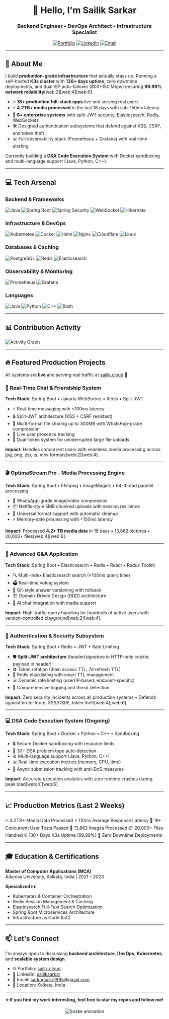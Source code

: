 <div align="center">

# 👋 Hello, I'm Sailik Sarkar

### Backend Engineer • DevOps Architect • Infrastructure Specialist

[![Portfolio](https://img.shields.io/badge/Portfolio-sailik.cloud-00C7B7?style=for-the-badge&logo=google-chrome&logoColor=white)](https://sailik.cloud/)
[![LinkedIn](https://img.shields.io/badge/LinkedIn-Connect-0077B5?style=for-the-badge&logo=linkedin&logoColor=white)](https://www.linkedin.com/in/sailiksarkar/)
[![Email](https://img.shields.io/badge/Email-Contact-D14836?style=for-the-badge&logo=gmail&logoColor=white)](mailto:sarkarsailik1995@gmail.com)

<!-- <img src="https://komarev.com/ghprofileviews/?username=SailikSarkar&style=for-the-badge&color=brightgreen" alt="Profile Views" /> -->

</div>

---

## 🚀 About Me

I build **production-grade infrastructure** that actually stays up. Running a self-hosted **K3s cluster** with **130+ days uptime**, zero downtime deployments, and dual ISP auto-failover (800+150 Mbps) ensuring **99.99% network reliability**[web:2][web:4][web:6].

- 🔥 **18+ production full-stack apps** live and serving real users
- ⚡ **4.2TB+ media processed** in the last 18 days with sub-150ms latency
- 🎯 **6+ enterprise systems** with split-JWT security, Elasticsearch, Redis, WebSockets
- 🛠️ Designed authentication subsystems that defend against XSS, CSRF, and token theft
- 📊 Full observability stack (Prometheus + Grafana) with real-time alerting

Currently building a **DSA Code Execution System** with Docker sandboxing and multi-language support (Java, Python, C++).

---

## 💻 Tech Arsenal

### Backend & Frameworks
![Java](https://img.shields.io/badge/Java-ED8B00?style=for-the-badge&logo=openjdk&logoColor=white)
![Spring Boot](https://img.shields.io/badge/Spring_Boot-6DB33F?style=for-the-badge&logo=spring-boot&logoColor=white)
![Spring Security](https://img.shields.io/badge/Spring_Security-6DB33F?style=for-the-badge&logo=springsecurity&logoColor=white)
![WebSocket](https://img.shields.io/badge/WebSocket-010101?style=for-the-badge&logo=socketdotio&logoColor=white)
![Hibernate](https://img.shields.io/badge/Hibernate-59666C?style=for-the-badge&logo=hibernate&logoColor=white)

### Infrastructure & DevOps
![Kubernetes](https://img.shields.io/badge/Kubernetes-326CE5?style=for-the-badge&logo=kubernetes&logoColor=white)
![Docker](https://img.shields.io/badge/Docker-2496ED?style=for-the-badge&logo=docker&logoColor=white)
![Helm](https://img.shields.io/badge/Helm-0F1689?style=for-the-badge&logo=helm&logoColor=white)
![Nginx](https://img.shields.io/badge/Nginx-009639?style=for-the-badge&logo=nginx&logoColor=white)
![Cloudflare](https://img.shields.io/badge/Cloudflare-F38020?style=for-the-badge&logo=cloudflare&logoColor=white)
![Linux](https://img.shields.io/badge/Linux-FCC624?style=for-the-badge&logo=linux&logoColor=black)

### Databases & Caching
![PostgreSQL](https://img.shields.io/badge/PostgreSQL-316192?style=for-the-badge&logo=postgresql&logoColor=white)
![Redis](https://img.shields.io/badge/Redis-DC382D?style=for-the-badge&logo=redis&logoColor=white)
![Elasticsearch](https://img.shields.io/badge/Elasticsearch-005571?style=for-the-badge&logo=elasticsearch&logoColor=white)

### Observability & Monitoring
![Prometheus](https://img.shields.io/badge/Prometheus-E6522C?style=for-the-badge&logo=prometheus&logoColor=white)
![Grafana](https://img.shields.io/badge/Grafana-F46800?style=for-the-badge&logo=grafana&logoColor=white)

### Languages
![Java](https://img.shields.io/badge/Java-ED8B00?style=for-the-badge&logo=openjdk&logoColor=white)
![Python](https://img.shields.io/badge/Python-3776AB?style=for-the-badge&logo=python&logoColor=white)
![C++](https://img.shields.io/badge/C++-00599C?style=for-the-badge&logo=cplusplus&logoColor=white)
![Bash](https://img.shields.io/badge/Bash-4EAA25?style=for-the-badge&logo=gnubash&logoColor=white)

---

## 📊 Contribution Activity

![Activity Graph](https://github-readme-activity-graph.vercel.app/graph?username=SailikSarkar&theme=react-dark&hide_border=true&area=true&bg_color=0D1117&color=00C7B7&line=00C7B7&point=FFFFFF)

---

## 🔥 Featured Production Projects

All systems are **live** and serving real traffic at [sailik.cloud](https://sailik.cloud/) 🚀

### 🎯 Real-Time Chat & Friendship System
**Tech Stack:** Spring Boot • Jakarta WebSocket • Redis • Split-JWT

- ⚡ Real-time messaging with <100ms latency
- 🔒 Split-JWT architecture (XSS + CSRF resistant)
- 📁 Multi-format file sharing up to 300MB with WhatsApp-grade compression
- 👥 Live user presence tracking
- 🎨 Dual-token system for uninterrupted large file uploads

**Impact:** Handles concurrent users with seamless media processing across jpg, png, zip, ts, mov formats[web:2][web:4].

---

### 🎬 OptimaStream Pro - Media Processing Engine
**Tech Stack:** Spring Boot • FFmpeg • ImageMagick • 64-thread parallel processing

- 🚀 WhatsApp-grade image/video compression
- 📦 Netflix-style 5MB chunked uploads with session resilience
- 🔄 Universal format support with automatic cleanup
- ⚡ Memory-safe processing with <150ms latency

**Impact:** Processed **4.2+ TB media data** in 18 days • 13,862 pictures • 20,000+ files[web:4][web:6].

---

### 🧠 Advanced Q&A Application
**Tech Stack:** Spring Boot • Elasticsearch • Redis • React • Redux Toolkit

- 🔍 Multi-index Elasticsearch search (<100ms query time)
- 🗳️ Real-time voting system
- 📝 Git-style answer versioning with rollback
- 🏗️ Domain-Driven Design (DDD) architecture
- 🤖 AI chat integration with media support

**Impact:** High-traffic query handling for hundreds of active users with version-controlled playground[web:2][web:4].

---

### 🔐 Authentication & Security Subsystem
**Tech Stack:** Spring Boot • Redis • JWT • Rate Limiting

- 🛡️ **Split-JWT architecture** (header/signature in HTTP-only cookie, payload in header)
- ♻️ Token rotation (3min access TTL, 7d refresh TTL)
- 🚫 Redis blacklisting with smart TTL management
- 📊 Dynamic rate limiting (user/IP-based, endpoint-specific)
- 🎯 Comprehensive logging and threat detection

**Impact:** Zero security incidents across all production systems • Defends against brute-force, XSS/CSRF, token theft[web:4][web:6].

---

### 💻 DSA Code Execution System (Ongoing)
**Tech Stack:** Spring Boot • Docker • Python • C++ • Sandboxing

- 🔒 Secure Docker sandboxing with resource limits
- 🎯 30+ DSA problem type auto-detection
- ⚙️ Multi-language support (Java, Python, C++)
- 📊 Real-time execution metrics (memory, CPU, time)
- 🔄 Async submission tracking with anti-DoS measures

**Impact:** Accurate execution analytics with zero runtime crashes during peak load[web:4][web:6].

---

## 📈 Production Metrics (Last 2 Weeks)
🔥 4.2TB+ Media Data Processed
⚡ 110ms Average Response Latency
👥 1K+ Concurrent User Tests Passed
📸 13,862 Images Processed
📦 20,000+ Files Handled
⏰ 130+ Days K3s Uptime (99.99%)
🚀 Zero Downtime Deployments


---

## 🎓 Education & Certifications

**Master of Computer Applications (MCA)**  
Adamas University, Kolkata, India | 2021 – 2023

**Specialized in:**
- Kubernetes & Container Orchestration
- Redis Session Management & Caching
- Elasticsearch Full-Text Search Optimization
- Spring Boot Microservices Architecture
- Infrastructure as Code (IaC)

---

## 📫 Let's Connect

I'm always open to discussing **backend architecture**, **DevOps**, **Kubernetes**, and **scalable system design**.

- 🌐 Portfolio: [sailik.cloud](https://sailik.cloud/)
- 💼 LinkedIn: [sailiksarkar](https://www.linkedin.com/in/sailiksarkar/)
- 📧 Email: sarkarsailik1995@gmail.com
- 📍 Location: Kolkata, India

---

<div align="center">

**⭐ If you find my work interesting, feel free to star my repos and follow me!**

![Snake animation](https://raw.githubusercontent.com/SailikSarkar/SailikSarkar/output/github-contribution-grid-snake-dark.svg)

</div>

